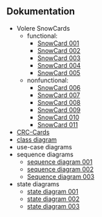 ## Dokumentation
+ Volere SnowCards
    + functional:
        + [SnowCard 001](snowCards/functional/snowCardNonFunctional001.md)
        + [SnowCard 002](snowCards/functional/snowCardNonFunctional002.md)
        + [SnowCard 003](snowCards/functional/snowCardNonFunctional003.md)
        + [SnowCard 004](snowCards/functional/snowCardNonFunctional004.md)
        + [SnowCard 005](snowCards/functional/snowCardNonFunctional005.md)
    + nonfunctional:
        + [SnowCard 006](snowCards/nonfunctional/snowCardNonFuctional006.md)
        + [SnowCard 007](snowCards/nonfunctional/snowCardNonFuctional007.md)
        + [SnowCard 008](snowCards/nonfunctional/snowCardNonFuctional008.md)
        + [SnowCard 009](snowCards/nonfunctional/snowCardNonFuctional009.md)
        + [SnowCard 010](snowCards/nonfunctional/snowCardNonFuctional010.md)
        + [SnowCard 011](snowCards/nonfunctional/snowCardNonFuctional011.md)
+ [CRC-Cards](CRC_Cards/crcCards.md)
+ [class diagram](Klassendiagramm.vpd.png)
+ use-case diagrams
+ sequence diagrams
    + [sequence diagram 001](sequenzdiagram/SequenzDia.jpg)
    + [sequence diagram 002](sequenzdiagram/SequenzDia2.jpg)
    + [Sequence diagram 003](sequenzdiagram/SequenzDia3.jpg)
+ state diagrams
    + [state diagram 001](statediagram/Zustandsdia.png)
    + [state diagram 002](statediagram/Zustandsdia2.jpg)
    + [state diagram 003](statediagram/Zustandsdia3.jpg)